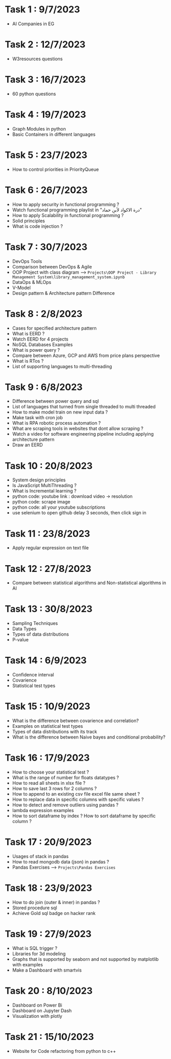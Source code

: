 # Task 1 : 9/7/2023

- AI Companies in EG

# Task 2 : 12/7/2023

- W3resources questions

# Task 3 : 16/7/2023

- 60 python questions

# Task 4 : 19/7/2023

- Graph Modules in python
- Basic Containers in different languages

# Task 5 : 23/7/2023

- How to control priorities in PriorityQueue

# Task 6 : 26/7/2023

- How to apply security in functional programming ?
- Watch functional programming playlist in "درة الاكواد لأبن حماد"
- How to apply Scalability in functional programming ?
- Solid principles
- What is code injection ?

# Task 7 : 30/7/2023

- DevOps Tools
- Comparison between DevOps & Agile
- OOP Project with class diagram --> `Projects\OOP Project - Library Management System\library_management_system.ipynb`
- DataOps & MLOps
- V-Model
- Design pattern & Architecture pattern Difference

# Task 8 : 2/8/2023

- Cases for specified architecture pattern
- What is EERD ?
- Watch EERD for 4 projects
- NoSQL Databases Examples
- What is power query ?
- Compare between Azure, GCP and AWS from price plans perspective
- What is RTos ?
- List of supporting languages to multi-threading

# Task 9 : 6/8/2023

- Difference between power query and sql
- List of languages that turned from single threaded to multi threaded
- How to make model train on new input data ?
- Make task with cron job
- What is RPA robotic process automation ?
- What are scraping tools in websites that dont allow scraping ?
- Watch a video for software engineering pipeline including applying architecture pattern
- Draw an EERD

# Task 10 : 20/8/2023

- System design principles
- Is JavaScript MultiThreading ?
- What is Incremental learning ?
- python code: youtube link : download video -> resolution
- python code: scrape image
- python code: all your youtube subscriptions
- use selenium to open github delay 3 seconds, then click sign in

# Task 11 : 23/8/2023

- Apply regular expression on text file

# Task 12 : 27/8/2023

- Compare between statistical algorithms and Non-statistical algorithms in AI

# Task 13 : 30/8/2023

- Sampling Techniques
- Data Types
- Types of data distributions
- P-value

# Task 14 : 6/9/2023

- Confidence interval
- Covarience
- Statistical test types

# Task 15 : 10/9/2023

- What is the difference between covarience and correlation?
- Examples on statistical test types
- Types of data distributions with its track
- What is the difference between Naive bayes and conditional probability?

# Task 16 : 17/9/2023

- How to choose your statistical test ?
- What is the range of number for floats datatypes ?
- How to read all sheets in xlsx file ?
- How to save last 3 rows for 2 columns ?
- How to append to an existing csv file excel file same sheet ?
- How to replace data in specific columns with specific values ?
- How to detect and remove outliers using pandas ?
- lambda expression examples
- How to sort dataframe by index ? How to sort dataframe by specific column ?

# Task 17 : 20/9/2023

- Usages of stack in pandas
- How to read mongodb data (json) in pandas ?
- Pandas Exercises --> `Projects\Pandas Exercises`

# Task 18 : 23/9/2023

- How to do join (outer & inner) in pandas ?
- Stored procedure sql
- Achieve Gold sql badge on hacker rank

# Task 19 : 27/9/2023

- What is SQL trigger ?
- Libraries for 3d modeling
- Graphs that is supported by seaborn and not supported by matplotlib with examples
- Make a Dashboard with smartvis

# Task 20 : 8/10/2023

- Dashboard on Power Bi
- Dashboard on Jupyter Dash
- Visualization with plotly

# Task 21 : 15/10/2023

- Website for Code refactoring from python to c++
